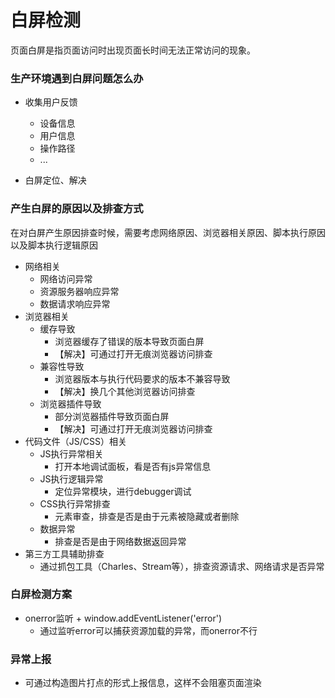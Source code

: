 # 白屏检测
页面白屏是指页面访问时出现页面长时间无法正常访问的现象。

### 生产环境遇到白屏问题怎么办
- 收集用户反馈
    - 设备信息
    - 用户信息
    - 操作路径
    - ...

- 白屏定位、解决

### 产生白屏的原因以及排查方式
在对白屏产生原因排查时候，需要考虑网络原因、浏览器相关原因、脚本执行原因以及脚本执行逻辑原因
- 网络相关
    - 网络访问异常
    - 资源服务器响应异常
    - 数据请求响应异常
- 浏览器相关
    - 缓存导致
        - 浏览器缓存了错误的版本导致页面白屏
        - 【解决】可通过打开无痕浏览器访问排查
    - 兼容性导致
        - 浏览器版本与执行代码要求的版本不兼容导致
        - 【解决】换几个其他浏览器访问排查
    - 浏览器插件导致
        - 部分浏览器插件导致页面白屏
        - 【解决】可通过打开无痕浏览器访问排查
- 代码文件（JS/CSS）相关
    - JS执行异常相关
        - 打开本地调试面板，看是否有js异常信息
    - JS执行逻辑异常
        - 定位异常模块，进行debugger调试
    - CSS执行异常排查
        - 元素审查，排查是否是由于元素被隐藏或者删除
    - 数据异常
        - 排查是否是由于网络数据返回异常 
- 第三方工具辅助排查
    - 通过抓包工具（Charles、Stream等），排查资源请求、网络请求是否异常

### 白屏检测方案

- onerror监听 + window.addEventListener('error')
    - 通过监听error可以捕获资源加载的异常，而onerror不行


### 异常上报
- 可通过构造图片打点的形式上报信息，这样不会阻塞页面渲染